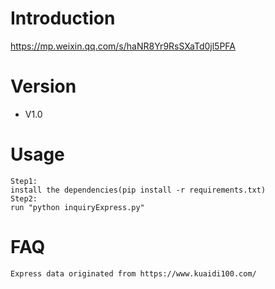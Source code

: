 # Introduction
https://mp.weixin.qq.com/s/haNR8Yr9RsSXaTd0jl5PFA

# Version
- V1.0

# Usage
```
Step1:
install the dependencies(pip install -r requirements.txt)
Step2:
run "python inquiryExpress.py"
```

# FAQ
```
Express data originated from https://www.kuaidi100.com/
```